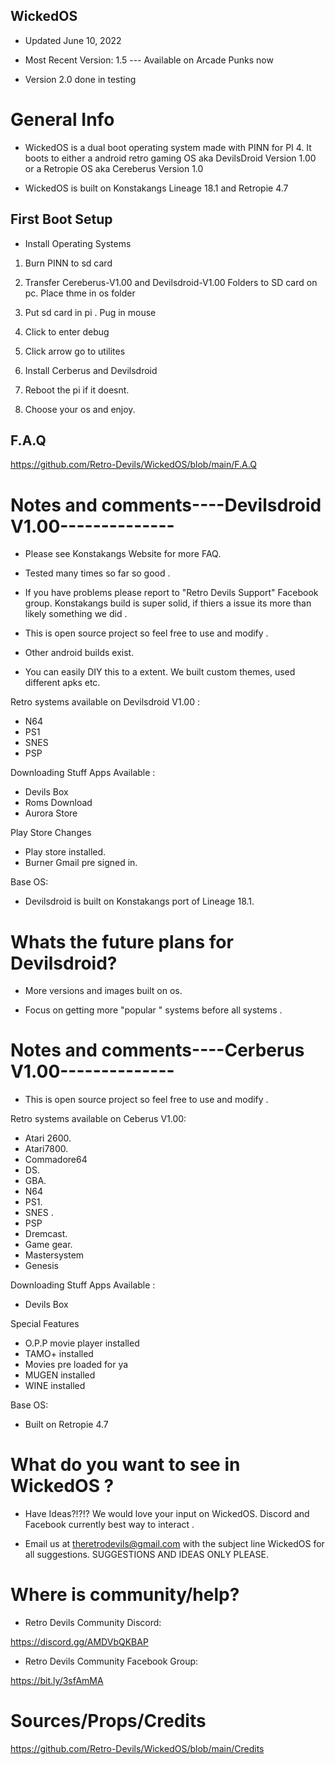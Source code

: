 
## WickedOS 

- Updated June 10, 2022

- Most Recent Version: 1.5 ---  Available on Arcade Punks now 

- Version 2.0 done in testing

# General Info 

- WickedOS is a dual boot operating system made with PINN for PI 4. 
It boots to either a android retro gaming OS aka DevilsDroid Version 1.00 or a Retropie OS aka Cereberus Version 1.0

- WickedOS is built on Konstakangs Lineage 18.1 and Retropie 4.7
  
## First Boot Setup 

* Install Operating Systems
 
1. Burn PINN to sd card 

2. Transfer Cereberus-V1.00 and Devilsdroid-V1.00 Folders to SD card on pc. Place thme in os folder  

3. Put sd card in pi . Pug in  mouse 

4. Click to enter debug

5. Click arrow go to utilites 

6. Install Cerberus and Devilsdroid

7. Reboot the pi if it doesnt.

8. Choose your os and enjoy.  


## F.A.Q

https://github.com/Retro-Devils/WickedOS/blob/main/F.A.Q

# Notes and comments----Devilsdroid V1.00--------------

- Please see Konstakangs Website for more FAQ.

- Tested many times so far so good . 

- If you have problems please report to "Retro Devils Support" Facebook group. Konstakangs build is super solid, if thiers a issue its more than likely something we did .

- This is open source project so feel free to use and modify .

- Other android builds exist.

- You can easily DIY this to a extent. We built custom themes, used different apks etc. 

Retro systems available on Devilsdroid V1.00 :                  
- N64
- PS1              
- SNES                 
- PSP

Downloading Stuff Apps Available :
- Devils Box 
- Roms Download 
- Aurora Store 

Play Store Changes 
- Play store installed.
- Burner Gmail pre signed in.
 
Base OS:
- Devilsdroid is built on Konstakangs port of Lineage 18.1.

# Whats the future plans for Devilsdroid?

- More versions and images built on os. 

- Focus on getting more  "popular " systems before all systems .

# Notes and comments----Cerberus V1.00--------------


- This is open source project so feel free to use and modify .

Retro systems available on Ceberus V1.00:
- Atari 2600.        
- Atari7800.             
- Commadore64
- DS.                
- GBA.                   
- N64
- PS1.               
- SNES .                 
- PSP
- Dremcast.         
- Game gear.             
- Mastersystem
- Genesis 

Downloading Stuff Apps Available :
- Devils Box 

Special Features
- O.P.P movie player installed 
- TAMO+ installed 
- Movies pre loaded for ya
- MUGEN installed
- WINE installed

Base OS:
- Built on Retropie 4.7


# What do you want to see in WickedOS ?

- Have Ideas?!?!? We would love your input on WickedOS.  Discord and Facebook currently best way to interact .

- Email us at theretrodevils@gmail.com with the subject line WickedOS for all suggestions. SUGGESTIONS AND IDEAS ONLY PLEASE. 


# Where is community/help? 

- Retro Devils Community Discord:

https://discord.gg/AMDVbQKBAP 

- Retro Devils Community Facebook Group: 

https://bit.ly/3sfAmMA


# Sources/Props/Credits

https://github.com/Retro-Devils/WickedOS/blob/main/Credits
